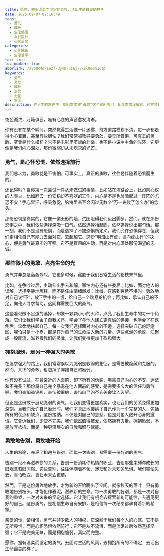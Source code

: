 ```yaml
---
title: 愿你，拥有温柔而坚定的勇气，活出生命最美的样子
date: 2025-09-07 02:16:49
tags:
  - 勇气
  - 成长
  - 生活感悟
  - 自我提升
  - 心灵治愈
categories:
  - 心灵成长
  - 生活哲学
toc: true
toc_number: true
abbrlink: 7a8b9c0d-1e2f-3g4h-5i6j-7k8l9m0n1o2p
keywords:
  - 勇气
  - 勇敢
  - 成长
  - 治愈
  - 力量
  - 生活
description: 在人生的旅途中，我们常常被“勇敢”这个词所吸引，却又常常误解它。它并非是无所畏惧的冲锋陷阵，也不是从不流泪的坚不可摧。真正的勇气，是心怀恐惧却依然选择前行，是拥抱脆弱却不失力量。它藏在我们每一个微小的选择里，每一次内心的挣扎与和解中。今天，我想与你一同探寻这份温柔而坚定的勇气，感受它如何点亮我们生命中的每一个角落。
---
```


夜色渐浓，万籁俱寂，唯有心底的声音愈发清晰。

你有没有在某个瞬间，突然觉得生活像一片迷雾，前方道路模糊不清，每一步都走得小心翼翼，甚至有些胆怯？我们常常被教导要勇敢，要无所畏惧，可真正的勇敢，究竟是什么模样？它不是电影里英雄的壮举，也不是小说中主角的光环，它更像是我们内心深处，那份微弱却从未熄灭的光芒。

### 勇气，是心怀恐惧，依然选择前行

我们总以为，勇敢就是不害怕。可事实上，真正的勇敢，往往是伴随着恐惧而生的。

还记得吗？当你第一次尝试一件从未做过的事情，比如站在演讲台上，比如向心仪的人表白，比如辞去一份安稳却不喜欢的工作，内心是不是也曾涌起过一阵阵的忐忑不安？手心冒汗，呼吸急促，脑海里甚至会闪过无数个“万一失败了怎么办”的念头。

那份恐惧是真实的，它像一道无形的墙，试图阻碍我们迈出脚步。然而，就在那份恐惧之中，我们依然选择深吸一口气，依然选择抬起脚，依然选择说出那句话。那一刻，我们不是没有恐惧，而是选择了不被恐惧所定义。我们允许恐惧存在，但我们更相信自己有能力去面对它，去超越它。这份“明知山有虎，偏向虎山行”的决心，便是勇气最真实的写照。它不是盲目的冲动，而是对内心深处那份渴望的忠诚。

### 那些微小的勇敢，点亮生命的光

勇气并非总是轰轰烈烈，它更多时候，藏匿于我们日常生活的细枝末节里。

比如，在争吵过后，主动伸出手去和解，哪怕内心还有些委屈；比如，面对他人的误解，选择平静地解释，而不是任由情绪爆发；比如，在感到疲惫不堪时，勇敢地对自己说“不”，放下手中的一切，给自己一个喘息的机会；再比如，承认自己的不足，向他人寻求帮助，这同样需要巨大的勇气。

这些看似微不足道的选择，却像一颗颗小小的火种，点亮了我们生命中的每一个角落。它们让我们学会了自我关怀，学会了与他人建立更真诚的连接，也学会了在跌倒后，温柔地扶起自己。每一次我们选择面对内心的不适，选择突破自己的舒适区，哪怕只是一小步，都是在为自己的生命注入新的力量。这些点滴的勇敢，汇聚成一股暖流，滋养着我们的灵魂，让我们变得更加丰盈和强大。

### 拥抱脆弱，是另一种强大的勇敢

在追求强大的路上，我们常常误以为脆弱是软弱的象征，是需要被隐藏和克服的。然而，真正的勇敢，也包括了拥抱自己的脆弱。

你有没有试过，在最亲近的人面前，卸下所有的伪装，坦露自己内心的不安、迷茫和不完美？那份将自己完全暴露在他人面前的感受，是需要多么大的信任和勇气啊。我们害怕被评判，害怕被拒绝，害怕自己的不完美会让人失望。

但正是这份敢于展现脆弱的勇气，让我们变得更加真实，也让我们的关系变得更加深刻。当我们允许自己脆弱时，我们才真正地接纳了自己作为一个完整的人，包括所有的优点和缺点。这份接纳，不仅是对自己的慈悲，也是对他人敞开心扉的邀请。它告诉我们，即使不完美，我们依然值得被爱，依然拥有力量。拥抱脆弱，不是放弃抵抗，而是一种更深层次的自我和解与赋能。

### 勇敢地告别，勇敢地开始

人生的旅途，充满了相遇与告别。而每一次告别，都需要一份特别的勇气。

告别一段不再滋养你的关系，告别一份消耗你热情的职业，告别那些束缚你成长的旧观念和旧习惯。这些告别，往往伴随着不舍、迷茫和对未知的恐惧。我们害怕失去，害怕改变，害怕未来会更糟。

然而，正是这份勇敢地放手，才为新的开始腾出了空间。就像秋天的落叶，只有勇敢地告别枝头，才能化作春泥，滋养新的生命。每一次勇敢的告别，都是一次对自我的重塑，一次对未来的坚定选择。它让我们有机会去探索新的可能性，去遇见更好的自己。这份勇气，是相信生命自有安排，是相信每一次结束都孕育着新的希望。

亲爱的你，请相信，勇气并非少数人的特权，它深藏于我们每个人的心底。它不是无所畏惧，而是心怀恐惧依然前行；它不是从不流泪，而是流泪过后依然选择坚强；它不是完美无缺，而是拥抱脆弱，真实而完整。

愿你，拥有温柔而坚定的勇气，去面对生活的风雨，去拥抱所有的不确定，去活出生命最美的样子。